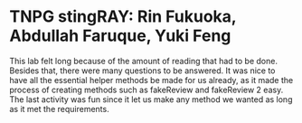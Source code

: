 # TNPG stingRAY: Rin Fukuoka, Abdullah Faruque, Yuki Feng

This lab felt long because of the amount of reading that had to be done. Besides that, there were many questions to be answered. It was nice to have all the essential helper methods be made for us already, as it made the process of creating methods such as fakeReview and fakeReview 2 easy. The last activity was fun since it let us make any method we wanted as long as it met the requirements. 
